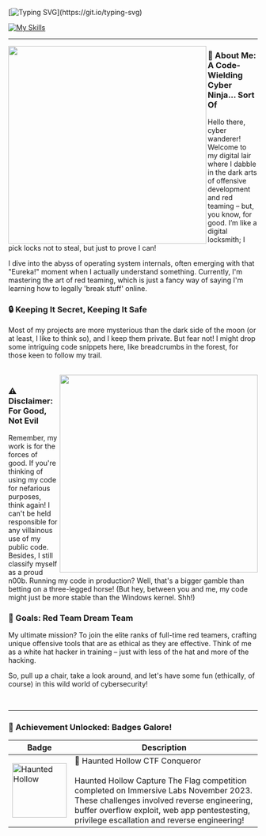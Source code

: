 [![Typing SVG](https://readme-typing-svg.demolab.com?font=Alumni+Sans+Inline+One&size=50&pause=1000&color=F76C4F&background=FF000000&center=true&vCenter=true&random=false&width=1000&lines=Enter+the+F+L+U+X;I+use+arch+btw;Have+you+tried+that+in+rust%3F;How+do+you+exit+vim%3F!;SYSTEM+FAILURE.)](https://git.io/typing-svg) 

[![My Skills](https://skillicons.dev/icons?i=c,cpp,go,rust,py,cs,mongodb,nginx,html,css,php,linux,docker,vscode,visualstudio)](https://skillicons.dev)
 
<hr/>

<img src="https://github.com/0xflux/0xflux/assets/49762827/d2f1738f-de3b-4d5e-b113-e6c6d672ad92" width=400 height=400 align="left" /> 

### 👾 About Me: A Code-Wielding Cyber Ninja... Sort Of

Hello there, cyber wanderer! Welcome to my digital lair where I dabble in the dark arts of offensive development and red teaming – but, you know, for good. I’m like a digital locksmith; I pick locks not to steal, but just to prove I can!

I dive into the abyss of operating system internals, often emerging with that "Eureka!" moment when I actually understand something. Currently, I'm mastering the art of red teaming, which is just a fancy way of saying I'm learning how to legally 'break stuff' online.

### 🔒 Keeping It Secret, Keeping It Safe

Most of my projects are more mysterious than the dark side of the moon (or at least, I like to think so), and I keep them private. But fear not! I might drop some intriguing code snippets here, like breadcrumbs in the forest, for those keen to follow my trail.

<br clear="left"/>

<img src="https://github.com/0xflux/0xflux/assets/49762827/d8d0c25a-cb92-4810-9cb2-f27ce2ce876d" width=400 height=400 align="right" /> 

### ⚠️ Disclaimer: For Good, Not Evil

Remember, my work is for the forces of good. If you're thinking of using my code for nefarious purposes, think again! I can't be held responsible for any villainous use of my public code. Besides, I still classify myself as a proud n00b. Running my code in production? Well, that's a bigger gamble than betting on a three-legged horse! (But hey, between you and me, my code might just be more stable than the Windows kernel. Shh!)

### 🎯 Goals: Red Team Dream Team

My ultimate mission? To join the elite ranks of full-time red teamers, crafting unique offensive tools that are as ethical as they are effective. Think of me as a white hat hacker in training – just with less of the hat and more of the hacking.

So, pull up a chair, take a look around, and let's have some fun (ethically, of course) in this wild world of cybersecurity!

<br clear="right"/>

<hr/>

### 🏅 Achievement Unlocked: Badges Galore!


| Badge | Description |
| --- | --- |
|<img width="110" alt="Haunted Hollow" src="https://github.com/0xflux/0xflux/assets/49762827/2af7ed12-d999-467a-ba43-56aa488c4bdb"> | 👻 Haunted Hollow CTF Conqueror <br/><br/>Haunted Hollow Capture The Flag competition completed on Immersive Labs November 2023. These challenges involved reverse engineering, buffer overflow exploit, web app pentestesting, privilege escallation and reverse engineering! |

<!--
**0xflux/0xflux** is a ✨ _special_ ✨ repository because its `README.md` (this file) appears on your GitHub profile.

Here are some ideas to get you started:

- 🔭 I’m currently working on ...
- 🌱 I’m currently learning ...
- 👯 I’m looking to collaborate on ...
- 🤔 I’m looking for help with ...
- 💬 Ask me about ...
- 📫 How to reach me: ...
- 😄 Pronouns: ...
- ⚡ Fun fact: ...
-->
